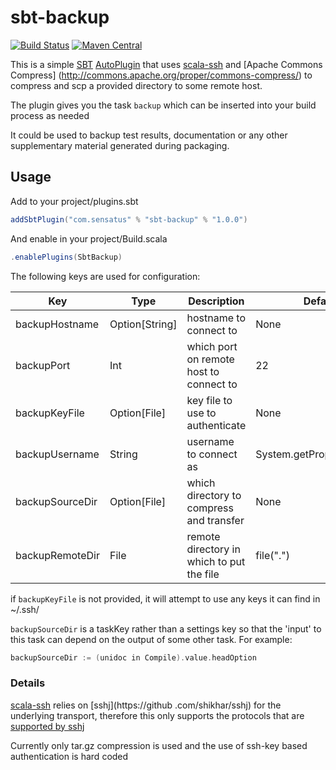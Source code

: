 # sbt-backup 
[![Build Status](https://travis-ci.org/Sensatus/sbt-backup.svg?branch=master)](https://travis-ci.org/Sensatus/sbt-backup) [![Maven Central](https://maven-badges.herokuapp.com/maven-central/com.sensatus/sbt-backup/badge.svg)](https://maven-badges.herokuapp.com/maven-central/com.sensatus/sbt-backup)

This is a simple [SBT](http://www.scala-sbt.org) [AutoPlugin](http://www.scala-sbt.org/0.13/docs/Plugins.html)
that uses [scala-ssh](https://github.com/sirthias/scala-ssh) and [Apache Commons Compress]
(http://commons.apache.org/proper/commons-compress/) to compress and scp a provided directory to 
some remote host.

The plugin gives you the task ```backup``` which can be inserted into your build process as 
needed

It could be used to backup test results, documentation or any other supplementary material 
generated during packaging.


## Usage

Add to your project/plugins.sbt

```scala
addSbtPlugin("com.sensatus" % "sbt-backup" % "1.0.0")
```
                  
And enable in your project/Build.scala

```scala
.enablePlugins(SbtBackup)
```

The following keys are used for configuration:
    
 Key            | Type          |Description                                | Default value
----------------|---------------|-------------------------------------------|----------------------
backupHostname  | Option[String]| hostname to connect to                    | None
backupPort      | Int           | which port on remote host to connect to   | 22
backupKeyFile   | Option[File]  | key file to use to authenticate           | None
backupUsername  | String        | username to connect as                    | System.getProperty("user.name")
backupSourceDir | Option[File]  | which directory to compress and transfer  | None
backupRemoteDir | File          | remote directory in which to put the file | file(".")

if ```backupKeyFile``` is not provided, it will attempt to use any keys it can find in ~/.ssh/

```backupSourceDir``` is a taskKey rather than a settings key so that the 'input' to this task can
depend on the output of some other task. For example:

```scala
backupSourceDir := (unidoc in Compile).value.headOption
```

### Details

[scala-ssh](https://github.com/sirthias/scala-ssh) relies on [sshj](https://github
.com/shikhar/sshj) for the underlying transport, therefore this only supports the protocols that are
[supported by sshj](https://github.com/shikhar/sshj#supported-algorithms)

Currently only tar.gz compression is used and the use of ssh-key based authentication is hard coded

